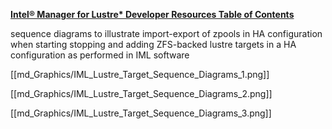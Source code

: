 [**Intel® Manager for Lustre\* Developer Resources Table of Contents**](index.md)

sequence diagrams to illustrate import-export of zpools in HA configuration when starting stopping and adding ZFS-backed lustre targets in a HA configuration as performed in IML software

[[md_Graphics/IML_Lustre_Target_Sequence_Diagrams_1.png]]

[[md_Graphics/IML_Lustre_Target_Sequence_Diagrams_2.png]]

[[md_Graphics/IML_Lustre_Target_Sequence_Diagrams_3.png]]
